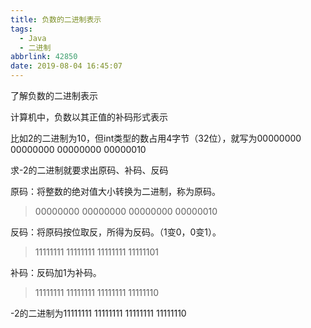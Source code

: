 ```yaml
---
title: 负数的二进制表示
tags:
  - Java
  - 二进制
abbrlink: 42850
date: 2019-08-04 16:45:07
---
```

了解负数的二进制表示
<!--more-->

计算机中，负数以其正值的补码形式表示

比如2的二进制为10，但int类型的数占用4字节（32位），就写为00000000 00000000 00000000 00000010

求-2的二进制就要求出原码、补码、反码




原码：将整数的绝对值大小转换为二进制，称为原码。

>00000000 00000000 00000000 00000010

反码：将原码按位取反，所得为反码。（1变0，0变1）。

>11111111 11111111 11111111 11111101

补码：反码加1为补码。

>11111111 11111111 11111111 11111110

-2的二进制为11111111 11111111 11111111 11111110


